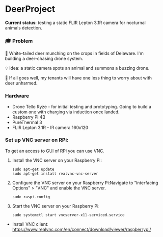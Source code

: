 # DeerProject

**Current status**: testing a static FLIR Lepton 3.1R camera for nocturnal animals detection.

### 🎓 Problem

🦌 White-tailed deer munching on the crops in fields of Delaware. I'm building a deer-chasing drone system. 

💡 Idea: a static camera spots an animal and summons a buzzing drone.

🤞 If all goes well, my tenants will have one less thing to worry about with deer unharmed.

### Hardware
- Drone Tello Ryze - for initial testing and prototyping. Going to build a custom one with charging via induction once landed.
- Raspberry Pi 4B
- PureThermal 3
- FLIR Lepton 3.1R - IR camera 160x120

### Set up VNC server on RPi:

To get an access to GUI of RPi you can use VNC. 

1. Install the VNC server on your Raspberry Pi:
    
    ```
    sudo apt-get update
    sudo apt-get install realvnc-vnc-server
    ```
    
2. Configure the VNC server on your Raspberry Pi:Navigate to "Interfacing Options" > "VNC" and enable the VNC server.
    
    ```
    sudo raspi-config
    ```
    
3. Start the VNC server on your Raspberry Pi:
    
    ```
    sudo systemctl start vncserver-x11-serviced.service
    ```
    
- Install VNC client: https://www.realvnc.com/en/connect/download/viewer/raspberrypi/

